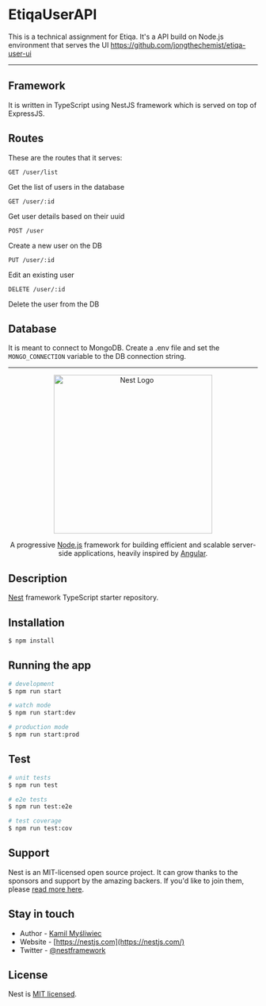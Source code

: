 # EtiqaUserAPI

This is a technical assignment for Etiqa. It's a API build on Node.js environment that serves the UI https://github.com/jongthechemist/etiqa-user-ui

---

## Framework

It is written in TypeScript using NestJS framework which is served on top of ExpressJS.


## Routes

These are the routes that it serves:

`GET /user/list`

Get the list of users in the database


`GET /user/:id`

Get user details based on their uuid


`POST /user`

Create a new user on the DB


`PUT /user/:id`

Edit an existing user

`DELETE /user/:id`

Delete the user from the DB

## Database

It is meant to connect to MongoDB. Create a .env file and set the `MONGO_CONNECTION` variable to the DB connection string.

---

<p align="center">
  <a href="http://nestjs.com/" target="blank"><img src="https://nestjs.com/img/logo_text.svg" width="320" alt="Nest Logo" /></a>
</p>

  <p align="center">A progressive <a href="http://nodejs.org" target="blank">Node.js</a> framework for building efficient and scalable server-side applications, heavily inspired by <a href="https://angular.io" target="blank">Angular</a>.</p>

## Description

[Nest](https://github.com/nestjs/nest) framework TypeScript starter repository.

## Installation

```bash
$ npm install
```

## Running the app

```bash
# development
$ npm run start

# watch mode
$ npm run start:dev

# production mode
$ npm run start:prod
```

## Test

```bash
# unit tests
$ npm run test

# e2e tests
$ npm run test:e2e

# test coverage
$ npm run test:cov
```

## Support

Nest is an MIT-licensed open source project. It can grow thanks to the sponsors and support by the amazing backers. If you'd like to join them, please [read more here](https://docs.nestjs.com/support).

## Stay in touch

- Author - [Kamil Myśliwiec](https://kamilmysliwiec.com)
- Website - [https://nestjs.com](https://nestjs.com/)
- Twitter - [@nestframework](https://twitter.com/nestframework)

## License

  Nest is [MIT licensed](LICENSE).
